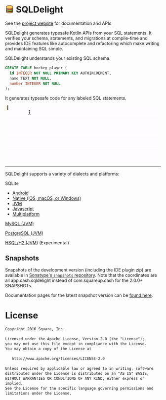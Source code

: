 # <img src="docs/images/icon-sqldelight.svg" style="height: 1em; margin-bottom: -0.1em;"> SQLDelight

See the [project website](https://cashapp.github.io/sqldelight/) for documentation and APIs

SQLDelight generates typesafe Kotlin APIs from your SQL statements. It verifies your schema, statements, and migrations at compile-time and provides IDE features like autocomplete and refactoring which make writing and maintaining SQL simple.

SQLDelight understands your existing SQL schema.

```sql
CREATE TABLE hockey_player (
  id INTEGER NOT NULL PRIMARY KEY AUTOINCREMENT,
  name TEXT NOT NULL,
  number INTEGER NOT NULL
);
```

It generates typesafe code for any labeled SQL statements.

![intro.gif](docs/images/intro.gif)

---

SQLDelight supports a variety of dialects and platforms:

SQLite

* [Android](https://cashapp.github.io/sqldelight/android_sqlite)
* [Native (iOS, macOS, or Windows)](https://cashapp.github.io/sqldelight/native_sqlite)
* [JVM](https://cashapp.github.io/sqldelight/jvm_sqlite)
* [Javascript](https://cashapp.github.io/sqldelight/js_sqlite)
* [Multiplatform](https://cashapp.github.io/sqldelight/multiplatform_sqlite)

[MySQL (JVM)](https://cashapp.github.io/sqldelight/jvm_mysql/)

[PostgreSQL (JVM)](https://cashapp.github.io/sqldelight/jvm_postgresql)

[HSQL/H2 (JVM)](https://cashapp.github.io/sqldelight/jvm_h2) (Experimental)

## Snapshots

Snapshots of the development version (including the IDE plugin zip) are available in
[Sonatype's `snapshots` repository](https://oss.sonatype.org/content/repositories/snapshots/com/squareup/sqldelight/). Note that the coordinates are all app.cash.sqldelight instead of com.squareup.cash for the 2.0.0+ SNAPSHOTs.

Documentation pages for the latest snapshot version can be [found here](https://cashapp.github.io/sqldelight/snapshot).

License
=======

    Copyright 2016 Square, Inc.

    Licensed under the Apache License, Version 2.0 (the "License");
    you may not use this file except in compliance with the License.
    You may obtain a copy of the License at

       http://www.apache.org/licenses/LICENSE-2.0

    Unless required by applicable law or agreed to in writing, software
    distributed under the License is distributed on an "AS IS" BASIS,
    WITHOUT WARRANTIES OR CONDITIONS OF ANY KIND, either express or implied.
    See the License for the specific language governing permissions and
    limitations under the License.
